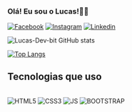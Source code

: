 ### Olá! Eu sou o Lucas!🙋‍♂️

[![Facebook](https://img.shields.io/badge/Facebook-1877F2?style=for-the-badge&logo=facebook&logoColor=white)](https://www.facebook.com/lucas.claro.982)
[![Instagram](https://img.shields.io/badge/Instagram-E4405F?style=for-the-badge&logo=instagram&logoColor=white)](https://www.instagram.com/luc_claro/)
[![Linkedin](https://img.shields.io/badge/LinkedIn-0077B5?style=for-the-badge&logo=linkedin&logoColor=white)](https://www.linkedin.com/in/lucas-claro-b7071b145/)

![Lucas-Dev-bit GitHub stats](https://github-readme-stats.vercel.app/api?username=Lucas-Dev-bit&show_icons=true&theme=onedark)

[![Top Langs](https://github-readme-stats.vercel.app/api/top-langs/?username=Lucas-Dev-bit&exclude_repo=github-readme-stats,Lucas-Dev-bit.github.io)](https://github.com/Lucas-Dev-bit)


## Tecnologias que uso
<div style="display: inline-block"><br/>
    <img algin="center" alt="HTML5" src="https://img.shields.io/badge/HTML5-E34F26?style=for-the-badge&logo=html5&logoColor=white">
    <img algin="center" alt="CSS3" src="https://img.shields.io/badge/CSS3-1572B6?style=for-the-badge&logo=css3&logoColor=white">
    <img algin="center" alt="JS" src="https://img.shields.io/badge/JavaScript-F7DF1E?style=for-the-badge&logo=javascript&logoColor=black">
    <img algin="center" alt="BOOTSTRAP" src="https://img.shields.io/badge/Bootstrap-563D7C?style=for-the-badge&logo=bootstrap&logoColor=white"> 
    <br/>
</div>
